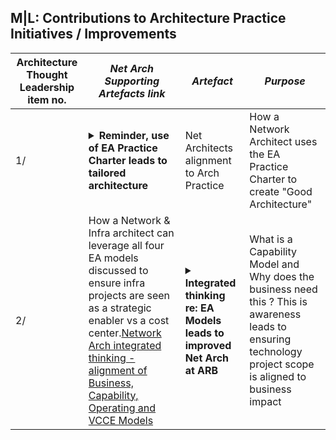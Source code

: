 
## M|L: Contributions to Architecture Practice Initiatives / Improvements

| Architecture Thought Leadership item no. | *Net Arch Supporting Artefacts link*  | *Artefact*                            | *Purpose*                |
|----------------------------------|----------|------|----------------------------------------------------------------|
| 1/ |<details><summary> <strong> Reminder, use of EA Practice Charter leads to tailored architecture </strong></summary><br>![MJL-Endorsed-Idea-by-industry-EA](https://github.com/marclandy/enterprise-private/blob/main/ndis.gov.au/images/mjl-net%20arch%20contribution%20to%20arch%20practice%20governance.PNG)</details> | Net Architects alignment to Arch Practice | How a Network Architect uses the EA Practice Charter to create "Good Architecture" |
| 2/ |How a Network & Infra architect can leverage all four EA models discussed to ensure infra projects are seen as a strategic enabler vs a cost center.[Network Arch integrated thinking - alignment of Business, Capability, Operating and VCCE Models](https://medium.com/@marclandy.me/network-infrastructure-contribution-to-architecture-practice-e18a3271ac20)| <details><summary> <strong> Integrated thinking re: EA Models leads to improved Net Arch at ARB </strong></summary><br>![MJL-Endorsed-Idea-by-industry-EA](https://github.com/marclandy/enterprise-private/blob/main/ndis.gov.au/images/mjl-net%20arch-what%20is%20a%20capability%20map%20and%20why%20does%20the%20business%20need%20it.PNG)</details> | What is a Capability Model and Why does the business need this ? This is awareness leads to ensuring technology project scope is aligned to business impact |

 
